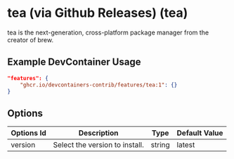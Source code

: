 
# tea (via Github Releases) (tea)

tea is the next-generation, cross-platform package manager from the creator of brew.

## Example DevContainer Usage

```json
"features": {
    "ghcr.io/devcontainers-contrib/features/tea:1": {}
}
```

## Options

| Options Id | Description | Type | Default Value |
|-----|-----|-----|-----|
| version | Select the version to install. | string | latest |


